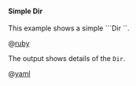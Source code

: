 #### Simple Dir

This example shows a simple ```Dir  ``.

@[ruby](show.rb)

The output shows details of the ```Dir```.

@[yaml](show.yaml)
